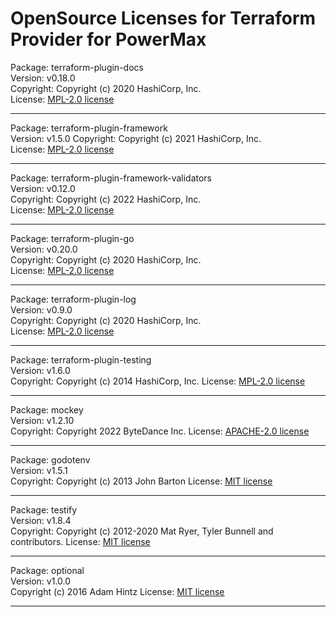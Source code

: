 OpenSource Licenses for Terraform Provider for PowerMax
=======================================================================

Package: terraform-plugin-docs  
Version: v0.18.0  
Copyright: Copyright (c) 2020 HashiCorp, Inc.  
License: [MPL-2.0 license](https://github.com/hashicorp/terraform-plugin-docs/blob/main/LICENSE)

* * *
Package: terraform-plugin-framework  
Version: v1.5.0
Copyright: Copyright (c) 2021 HashiCorp, Inc.  
License: [MPL-2.0 license](https://github.com/hashicorp/terraform-plugin-framework/blob/main/LICENSE)

* * *
Package: terraform-plugin-framework-validators  
Version: v0.12.0  
Copyright: Copyright (c) 2022 HashiCorp, Inc.  
License: [MPL-2.0 license](https://github.com/hashicorp/terraform-plugin-framework-validators/blob/main/LICENSE)

* * *

Package: terraform-plugin-go  
Version: v0.20.0  
Copyright: Copyright (c) 2020 HashiCorp, Inc.  
License: [MPL-2.0 license](https://github.com/hashicorp/terraform-plugin-go/blob/main/LICENSE)

* * *

Package: terraform-plugin-log  
Version: v0.9.0  
Copyright: Copyright (c) 2020 HashiCorp, Inc.  
License: [MPL-2.0 license](https://github.com/hashicorp/terraform-plugin-log/blob/main/LICENSE)

* * *

Package: terraform-plugin-testing  
Version: v1.6.0  
Copyright: Copyright (c) 2014 HashiCorp, Inc. 
License: [MPL-2.0 license](https://github.com/hashicorp/terraform-plugin-testing/blob/main/LICENSE)

* * *

Package: mockey  
Version: v1.2.10  
Copyright: Copyright 2022 ByteDance Inc. 
License: [APACHE-2.0 license](https://github.com/bytedance/mockey/blob/main/LICENSE-APACHE)

* * *

Package: godotenv  
Version: v1.5.1  
Copyright: Copyright (c) 2013 John Barton
License: [MIT license](https://github.com/joho/godotenv/blob/main/LICENCE)

* * *

Package: testify  
Version: v1.8.4  
Copyright: Copyright (c) 2012-2020 Mat Ryer, Tyler Bunnell and contributors.
License: [MIT license](https://github.com/stretchr/testify/blob/master/LICENSE)

* * *

Package: optional  
Version: v1.0.0  
Copyright (c) 2016 Adam Hintz
License: [MIT license](https://github.com/antihax/optional/blob/master/LICENSE)

* * *
